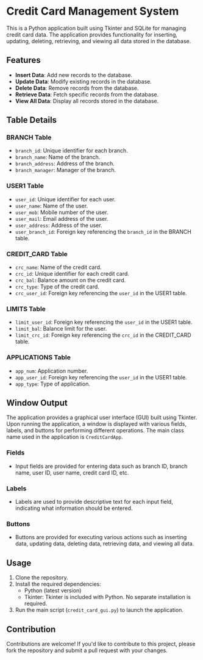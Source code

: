 # Credit Card Management System

This is a Python application built using Tkinter and SQLite for managing credit card data. The application provides functionality for inserting, updating, deleting, retrieving, and viewing all data stored in the database.

## Features

- **Insert Data**: Add new records to the database.
- **Update Data**: Modify existing records in the database.
- **Delete Data**: Remove records from the database.
- **Retrieve Data**: Fetch specific records from the database.
- **View All Data**: Display all records stored in the database.

## Table Details

### BRANCH Table
- `branch_id`: Unique identifier for each branch.
- `branch_name`: Name of the branch.
- `branch_address`: Address of the branch.
- `branch_manager`: Manager of the branch.

### USER1 Table
- `user_id`: Unique identifier for each user.
- `user_name`: Name of the user.
- `user_mob`: Mobile number of the user.
- `user_mail`: Email address of the user.
- `user_address`: Address of the user.
- `user_branch_id`: Foreign key referencing the `branch_id` in the BRANCH table.

### CREDIT_CARD Table
- `crc_name`: Name of the credit card.
- `crc_id`: Unique identifier for each credit card.
- `crc_bal`: Balance amount on the credit card.
- `crc_type`: Type of the credit card.
- `crc_user_id`: Foreign key referencing the `user_id` in the USER1 table.

### LIMITS Table
- `limit_user_id`: Foreign key referencing the `user_id` in the USER1 table.
- `limit_bal`: Balance limit for the user.
- `limit_crc_id`: Foreign key referencing the `crc_id` in the CREDIT_CARD table.

### APPLICATIONS Table
- `app_num`: Application number.
- `app_user_id`: Foreign key referencing the `user_id` in the USER1 table.
- `app_type`: Type of application.

## Window Output

The application provides a graphical user interface (GUI) built using Tkinter. Upon running the application, a window is displayed with various fields, labels, and buttons for performing different operations. The main class name used in the application is `CreditCardApp`.

### Fields
- Input fields are provided for entering data such as branch ID, branch name, user ID, user name, credit card ID, etc.

### Labels
- Labels are used to provide descriptive text for each input field, indicating what information should be entered.

### Buttons
- Buttons are provided for executing various actions such as inserting data, updating data, deleting data, retrieving data, and viewing all data.

## Usage

1. Clone the repository.
2. Install the required dependencies:
   - Python (latest version)
   - Tkinter: Tkinter is included with Python. No separate installation is required.
3. Run the main script (`credit_card_gui.py`) to launch the application.



## Contribution

Contributions are welcome! If you'd like to contribute to this project, please fork the repository and submit a pull request with your changes.


